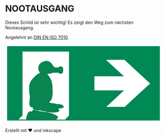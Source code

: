 # NOOTAUSGANG

Dieses Schild ist sehr wichtig! Es zeigt den Weg zum nächsten Nootausgang.

Angelehnt an [DIN EN ISO 7010](https://de.wikipedia.org/wiki/DIN_EN_ISO_7010).

![Nootausgang](ISO_7010_E002/mit%20Schatten/Nootausgang.png?raw=true)




Erstellt mit :heart: und inkscape
